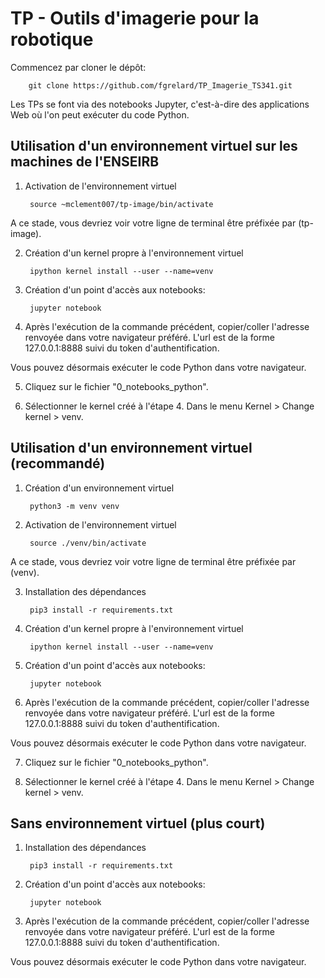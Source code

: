 # TP - Outils d'imagerie pour la robotique 

Commencez par cloner le dépôt:
    
        git clone https://github.com/fgrelard/TP_Imagerie_TS341.git
        
Les TPs se font via des notebooks Jupyter, c'est-à-dire des applications Web où l'on peut exécuter du code Python. 

## Utilisation d'un environnement virtuel sur les machines de l'ENSEIRB

1. Activation de l'environnement virtuel
        
        source ~mclement007/tp-image/bin/activate
        
A ce stade, vous devriez voir votre ligne de terminal être préfixée par (tp-image).

2. Création d'un kernel propre à l'environnement virtuel

        ipython kernel install --user --name=venv

3. Création d'un point d'accès aux notebooks:

        jupyter notebook
        
4. Après l'exécution de la commande précédent, copier/coller l'adresse renvoyée dans votre navigateur préféré. L'url est de la forme 127.0.0.1:8888 suivi du token d'authentification.

Vous pouvez désormais exécuter le code Python dans votre navigateur. 

5. Cliquez sur le fichier "0_notebooks_python". 

6. Sélectionner le kernel créé à l'étape 4. Dans le menu Kernel > Change kernel > venv.

        
## Utilisation d'un environnement virtuel (recommandé)

1. Création d'un environnement virtuel

        python3 -m venv venv 
    
2. Activation de l'environnement virtuel

        source ./venv/bin/activate
    
A ce stade, vous devriez voir votre ligne de terminal être préfixée par (venv).

3. Installation des dépendances

        pip3 install -r requirements.txt
        
4. Création d'un kernel propre à l'environnement virtuel

        ipython kernel install --user --name=venv

5. Création d'un point d'accès aux notebooks:

        jupyter notebook
        
6. Après l'exécution de la commande précédent, copier/coller l'adresse renvoyée dans votre navigateur préféré. L'url est de la forme 127.0.0.1:8888 suivi du token d'authentification.

Vous pouvez désormais exécuter le code Python dans votre navigateur. 

7. Cliquez sur le fichier "0_notebooks_python". 

8. Sélectionner le kernel créé à l'étape 4. Dans le menu Kernel > Change kernel > venv.

## Sans environnement virtuel (plus court)

1. Installation des dépendances

        pip3 install -r requirements.txt
        
2. Création d'un point d'accès aux notebooks:

        jupyter notebook
        
3. Après l'exécution de la commande précédent, copier/coller l'adresse renvoyée dans votre navigateur préféré. L'url est de la forme 127.0.0.1:8888 suivi du token d'authentification.

Vous pouvez désormais exécuter le code Python dans votre navigateur. 
